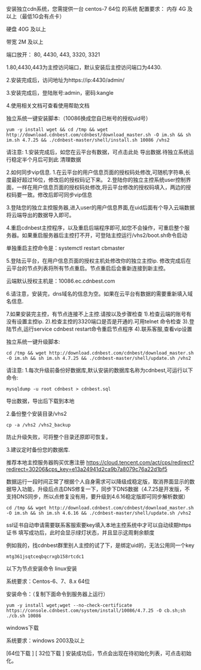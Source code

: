安装独立cdn系统，您需提供一台 centos-7 64位 的系统
配置要求：
内存 4G 及以上（最低1G会有点卡）

硬盘 40G 及以上

带宽 2M 及以上

端口放开：
80, 4430, 443, 3320, 3321

1.80,4430,443为主控访问端口，默认安装后主控访问端口为4430.

2.安装完成后，访问地址为https://ip:4430/admin/

3.安装完成后，登陆账号:admin，密码:kangle

4.使用相关文档可查看使用帮助文档


独立系统一键安装脚本:（10086换成您自已帐号的授权uid号）
```
yum -y install wget && cd /tmp && wget http://download.cdnbest.com/cdnbest/download_master.sh -O im.sh && sh im.sh 4.7.25 && ./cdnbest-master/shell/install.sh 10086 /vhs2
```


请注意:
1.安装完成后，如您在云平台有数据，可点击此处 导出数据.待独立系统运行稳定半个月后可到此 清理数据

2.如何同步vip信息.
1.在云平台的用户信息页面的授权码处修改,可随机字符串,长度最好超过16位，修改后的授权码记下来。
2.登陆你的独立主控系统user控制界面，一样在用户信息页面的授权码处修改,将云平台修改的授权码填入，两边的授权码要一致。修改后即可同步vip信息

3.登陆您的独立主控服务器,进入user的用户信息界面,在uid后面有个导入云端数据将云端导出的数据导入即可。

4.重启cdnbest主控程序，以及重启后端程序即可,如您不会操作，可重启整个服务器。如果重启服务器后主控打不开，可登陆主控运行/vhs2/boot.sh命令启动

单独重启主控命令是：systemctl restart cbmaster

5.登陆云平台，在用户信息页面的授权主机处修改你的独立主控ip. 修改完成后在云平台的节点列表将所有节点重启。节点重启后会重新连接到新主控。

云端默认授权主机是：10086.ec.cdnbest.com

6.请注意，安装完，dns域名的信息为空。如果在云平台有数据的需要重新填入域名信息.

7.如果安装完主控，有节点连接不上主控.请按以及步骤检查
1).检查云端的账号有没有设置主控ip.
2).检查主控的3320端口是否是开通的.可用telnet 命令检查
3).登陆节点,运行service cdnbest restart命令重启节点程序
4).联系客服,查看vip设置

独立系统一键升级脚本:
```
cd /tmp && wget http://download.cdnbest.com/cdnbest/download_master.sh -O im.sh && sh im.sh 4.7.25 && ./cdnbest-master/shell/update.sh /vhs2
```


请注意:
1.每次升级前备份好数据库,默认安装的数据库名称为cdnbest,可运行以下命令:
```
mysqldump -u root cdnbest > cdnbest.sql
```


导出数据，导出后下载到本地

2.备份整个安装目录/vhs2  
```
cp -a /vhs2 /vhs2_backup
```


防止升级失败，可将整个目录还原即可恢复。

3.建议定时备份您的数据库.


推荐本地主控服务器购买优惠注册
https://cloud.tencent.com/act/cps/redirect?redirect=30206&cps_key=e13a24941d2ca9b7a8079c76a22d1bf5

数据运行一段时间正常了根据个人自身需求可以降级成稳定版，取消界面显示的数据导入功能，升级后点击DNS修复一下，同步下DNS数据（4.7.25是开发版，不支持DNS同步，所以点修复没有用，要升级到4.6.16稳定版即可同步解析数据）
```
cd /tmp && wget http://download.cdnbest.com/cdnbest/download_master.sh -O im.sh && sh im.sh 4.6.16 && ./cdnbest-master/shell/update.sh /vhs2
```


ssl证书自动申请需要联系客服索要key填入本地主控系统中才可以自动续期https证书
填写成功后，此时会显示绿灯状态，并且显示这周剩余额度



例如我的，找cdnbest群里别人主控的试了下，是绑定uid的，无法公用同一个key
```
mtg361jsqtceqbqcrxgb158rtcdc1
```







以下为节点安装命令
linux安装

系统要求：Centos-6、7、8.x 64位

安装命令：（复制下面命令到服务器上运行）
```
yum -y install wget;wget --no-check-certificate https://console.cdnbest.com/system/install/10086/4.7.25 -O cb.sh;sh ./cb.sh 10086
```
windows下载

系统要求：windows 2003及以上

[64位下载 ] [ 32位下载 ]
安装成功后，节点会出现在待初始化列表，可点击初始化。